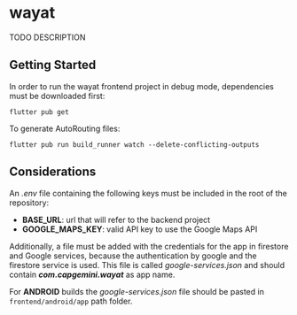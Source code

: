 # wayat

TODO DESCRIPTION

## Getting Started

In order to run the wayat frontend project in debug mode, dependencies must be downloaded first:

~~~
flutter pub get
~~~

To generate AutoRouting files:

~~~
flutter pub run build_runner watch --delete-conflicting-outputs
~~~

## Considerations

An *.env* file containing the following keys must be included in the root of the repository:
* **BASE_URL**: url that will refer to the backend project
* **GOOGLE_MAPS_KEY**: valid API key to use the Google Maps API

Additionally, a file must be added with the credentials for the app in firestore and Google services, because the authentication by google and the firestore service is used. This file is called *google-services.json* and should contain ***com.capgemini.wayat*** as app name. 

For **ANDROID** builds the *google-services.json* file should be pasted in ```frontend/android/app``` path folder.